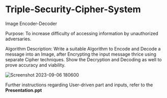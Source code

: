 # Triple-Security-Cipher-System
Image Encoder-Decoder

Purpose: To increase difficulty of accessing information by unauthorized adversaries.

Algorithm Description: Write a suitable Algorithm to Encode and Decode a message into an Image, after Encrypting the input message thrice using separate Cipher techniques. Show the Decryption and Decoding as well to prove accuracy and viability.

 ![Screenshot 2023-09-06 180600](https://github.com/sarkar-sayan/Triple-Security-Cipher-System/assets/105176992/beed04e5-0b86-464c-9278-228e67031ec1)

Further instructions regarding User-driven part and inputs, refer to the **Presentation.ppt**
